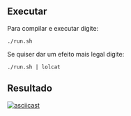 ## Executar
Para compilar e executar digite:

    ./run.sh

Se quiser dar um efeito mais legal digite:

    ./run.sh | lolcat

## Resultado
[![asciicast](https://asciinema.org/a/qpZsIAsnHcY2H3heHB4Ky3jCV.svg)](https://asciinema.org/a/qpZsIAsnHcY2H3heHB4Ky3jCV)